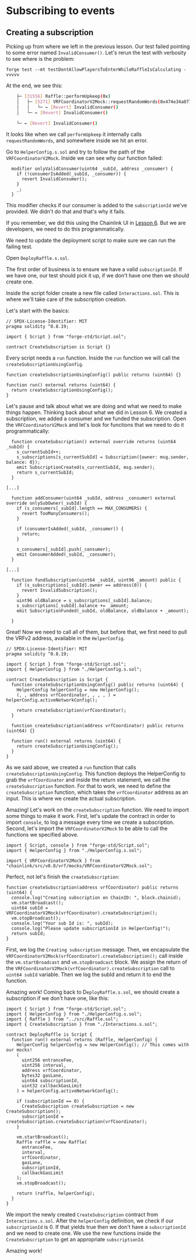 # Subscribing to events

## Creating a subscription

Picking up from where we left in the previous lesson. Our test failed pointing to some error named `InvalidConsumer()`. Let's rerun the test with verbosity to see where is the problem:

`forge test --mt testDontAllowPlayersToEnterWhileRaffleIsCalculating -vvvvv`

At the end, we see this:

```bash
    ├─ [31556] Raffle::performUpkeep(0x)
    │   ├─ [5271] VRFCoordinatorV2Mock::requestRandomWords(0x474e34a077df58807dbe9c96d3c009b23b3c6d0cce433e59bbf5b34f823bc56c, 0, 3, 500000 [5e5], 1)
    │   │   └─ ← [Revert] InvalidConsumer()
    │   └─ ← [Revert] InvalidConsumer()

    └─ ← [Revert] InvalidConsumer()
```

It looks like when we call `performUpkeep` it internally calls `requestRandomWords`, and somewhere inside we hit an error.

Go to `HelperConfig.s.sol` and try to follow the path of the `VRFCoordinatorV2Mock`. Inside we can see why our function failed:

```solidity
  modifier onlyValidConsumer(uint64 _subId, address _consumer) {
    if (!consumerIsAdded(_subId, _consumer)) {
      revert InvalidConsumer();
    }
    _;
  }

```

This modifier checks if our consumer is added to the `subscriptionId` we've provided. We didn't do that and that's why it fails.

If you remember, we did this using the Chainlink UI in [Lesson 6](https://updraft.cyfrin.io/courses/foundry/smart-contract-lottery/solidity-random-number-chainlink-vrf). But we are developers, we need to do this programmatically.

We need to update the deployment script to make sure we can run the failing test.

Open `DeployRaffle.s.sol`.

The first order of business is to ensure we have a valid `subscriptionId`. If we have one, our test should pick it up, if we don't have one then we should create one.

Inside the script folder create a new file called `Interactions.sol`. This is where we'll take care of the subscription creation.

Let's start with the basics:

```solidity
// SPDX-License-Identifier: MIT
pragma solidity ^0.8.19;

import { Script } from "forge-std/Script.sol";

contract CreateSubscription is Script {}
```

Every script needs a `run` function. Inside the `run` function we will call the `createSubscriptionUsingConfig`.

```solidity
function createSubscriptionUsingConfig() public returns (uint64) {}

function run() external returns (uint64) {
  return createSubscriptionUsingConfig();
}
```

Let's pause and talk about what we are doing and what we need to make things happen. Thinking back about what we did in Lesson 6. We created a subscription, we added a consumer and we funded the subscription. Open the `VRFCoordinatorV2Mock` and let's look for functions that we need to do it programmatically:

```solidity
  function createSubscription() external override returns (uint64 _subId) {
    s_currentSubId++;
    s_subscriptions[s_currentSubId] = Subscription({owner: msg.sender, balance: 0});
    emit SubscriptionCreated(s_currentSubId, msg.sender);
    return s_currentSubId;
  }

[...]

  function addConsumer(uint64 _subId, address _consumer) external override onlySubOwner(_subId) {
    if (s_consumers[_subId].length == MAX_CONSUMERS) {
      revert TooManyConsumers();
    }

    if (consumerIsAdded(_subId, _consumer)) {
      return;
    }

    s_consumers[_subId].push(_consumer);
    emit ConsumerAdded(_subId, _consumer);
  }

[...]

  function fundSubscription(uint64 _subId, uint96 _amount) public {
    if (s_subscriptions[_subId].owner == address(0)) {
      revert InvalidSubscription();
    }
    uint96 oldBalance = s_subscriptions[_subId].balance;
    s_subscriptions[_subId].balance += _amount;
    emit SubscriptionFunded(_subId, oldBalance, oldBalance + _amount);

  }
```

Great! Now we need to call all of them, but before that, we first need to pull the VRFv2 address, available in the `HelperConfig`.

```solidity
// SPDX-License-Identifier: MIT
pragma solidity ^0.8.19;

import { Script } from "forge-std/Script.sol";
import { HelperConfig } from "./HelperConfig.s.sol";

contract CreateSubscription is Script {
  function createSubscriptionUsingConfig() public returns (uint64) {
    HelperConfig helperConfig = new HelperConfig();
    (, , address vrfCoordinator, , , , ) = helperConfig.activeNetworkConfig();

    return createSubscription(vrfCoordinator);
  }

  function createSubscription(address vrfCoordinator) public returns (uint64) {}

  function run() external returns (uint64) {
    return createSubscriptionUsingConfig();
  }
}
```

As we said above, we created a `run` function that calls `createSubscriptionUsingConfig`. This function deploys the HelperConfig to grab the `vrfCoordinator` and inside the return statement, we call the `createSubscription` function. For that to work, we need to define the `createSubscription` function, which takes the `vrfCoordinator` address as an input. This is where we create the actual subscription.

Amazing! Let's work on the `createSubscription` function. We need to import some things to make it work. First, let's update the contract in order to import `console`, to log a message every time we create a subscription. Second, let's import the `VRFCoordinatorV2Mock` to be able to call the functions we specified above.

```solidity
import { Script, console } from "forge-std/Script.sol";
import { HelperConfig } from "./HelperConfig.s.sol";

import { VRFCoordinatorV2Mock } from "chainlink/src/v0.8/vrf/mocks/VRFCoordinatorV2Mock.sol";
```

Perfect, not let's finish the `createSubscription`:

```solidity
function createSubscription(address vrfCoordinator) public returns (uint64) {
  console.log("Creating subscription on ChainID: ", block.chainid);
  vm.startBroadcast();
  uint64 subId = VRFCoordinatorV2Mock(vrfCoordinator).createSubscription();
  vm.stopBroadcast();
  console.log("Your sub Id is: ", subId);
  console.log("Please update subscriptionId in HelperConfig!");
  return subId;
}
```

First, we log the `Creating subscription` message. Then, we encapsulate the `VRFCoordinatorV2Mock(vrfCoordinator).createSubscription();` call inside the `vm.startBroadcast` and `vm.stopBroadcast` block. We assign the return of the `VRFCoordinatorV2Mock(vrfCoordinator).createSubscription` call to `uint64 subId` variable. Then we log the subId and return it to end the function.

Amazing work! Coming back to D`eployRaffle.s.sol`, we should create a subscription if we don't have one, like this:

```solidity
import { Script } from "forge-std/Script.sol";
import { HelperConfig } from "./HelperConfig.s.sol";
import { Raffle } from "../src/Raffle.sol";
import { CreateSubscription } from "./Interactions.s.sol";

contract DeployRaffle is Script {
  function run() external returns (Raffle, HelperConfig) {
    HelperConfig helperConfig = new HelperConfig(); // This comes with our mocks!
    (
      uint256 entranceFee,
      uint256 interval,
      address vrfCoordinator,
      bytes32 gasLane,
      uint64 subscriptionId,
      uint32 callbackGasLimit
    ) = helperConfig.activeNetworkConfig();

    if (subscriptionId == 0) {
      CreateSubscription createSubscription = new CreateSubscription();
      subscriptionId = createSubscription.createSubscription(vrfCoordinator);
    }

    vm.startBroadcast();
    Raffle raffle = new Raffle(
      entranceFee,
      interval,
      vrfCoordinator,
      gasLane,
      subscriptionId,
      callbackGasLimit
    );
    vm.stopBroadcast();

    return (raffle, helperConfig);
  }
}
```

We import the newly created `CreateSubscription` contract from `Interactions.s.sol`. After the `helperConfig` definition, we check if our `subscriptionId` is 0. If that yields true then we don't have a `subscriptionId` and we need to create one. We use the new functions inside the `CreateSubscription` to get an appropriate `subscriptionId`.

Amazing work!
